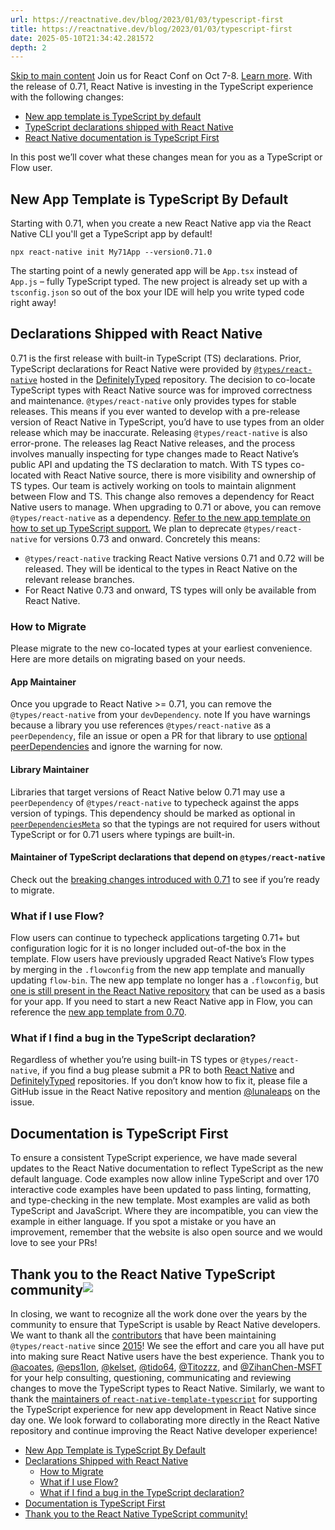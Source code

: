 ```yaml
---
url: https://reactnative.dev/blog/2023/01/03/typescript-first
title: https://reactnative.dev/blog/2023/01/03/typescript-first
date: 2025-05-10T21:34:42.281572
depth: 2
---
```


[Skip to main content](https://reactnative.dev/blog/2023/01/03/typescript-first#__docusaurus_skipToContent_fallback)
Join us for React Conf on Oct 7-8. [Learn more](https://conf.react.dev).
With the release of 0.71, React Native is investing in the TypeScript experience with the following changes:
  * [New app template is TypeScript by default](https://reactnative.dev/blog/2023/01/03/typescript-first#new-app-template-is-typescript-by-default)
  * [TypeScript declarations shipped with React Native](https://reactnative.dev/blog/2023/01/03/typescript-first#declarations-shipped-with-react-native)
  * [React Native documentation is TypeScript First](https://reactnative.dev/blog/2023/01/03/typescript-first#documentation-is-typescript-first)


In this post we’ll cover what these changes mean for you as a TypeScript or Flow user.
## New App Template is TypeScript By Default[​](https://reactnative.dev/blog/2023/01/03/typescript-first#new-app-template-is-typescript-by-default "Direct link to New App Template is TypeScript By Default")
Starting with 0.71, when you create a new React Native app via the React Native CLI you'll get a TypeScript app by default!
```
npx react-native init My71App --version0.71.0
```

The starting point of a newly generated app will be `App.tsx` instead of `App.js` – fully TypeScript typed. The new project is already set up with a `tsconfig.json` so out of the box your IDE will help you write typed code right away!
## Declarations Shipped with React Native[​](https://reactnative.dev/blog/2023/01/03/typescript-first#declarations-shipped-with-react-native "Direct link to Declarations Shipped with React Native")
0.71 is the first release with built-in TypeScript (TS) declarations.
Prior, TypeScript declarations for React Native were provided by [`@types/react-native`](https://www.npmjs.com/package/@types/react-native) hosted in the [DefinitelyTyped](https://github.com/DefinitelyTyped/DefinitelyTyped) repository. The decision to co-locate TypeScript types with React Native source was for improved correctness and maintenance.
`@types/react-native` only provides types for stable releases. This means if you ever wanted to develop with a pre-release version of React Native in TypeScript, you’d have to use types from an older release which may be inaccurate. Releasing `@types/react-native` is also error-prone. The releases lag React Native releases, and the process involves manually inspecting for type changes made to React Native’s public API and updating the TS declaration to match.
With TS types co-located with React Native source, there is more visibility and ownership of TS types. Our team is actively working on tools to maintain alignment between Flow and TS.
This change also removes a dependency for React Native users to manage. When upgrading to 0.71 or above, you can remove `@types/react-native` as a dependency. [Refer to the new app template on how to set up TypeScript support.](https://github.com/facebook/react-native/blob/main/template/tsconfig.json)
We plan to deprecate `@types/react-native` for versions 0.73 and onward. Concretely this means:
  * `@types/react-native` tracking React Native versions 0.71 and 0.72 will be released. They will be identical to the types in React Native on the relevant release branches.
  * For React Native 0.73 and onward, TS types will only be available from React Native.


### How to Migrate[​](https://reactnative.dev/blog/2023/01/03/typescript-first#how-to-migrate "Direct link to How to Migrate")
Please migrate to the new co-located types at your earliest convenience. Here are more details on migrating based on your needs.
#### App Maintainer[​](https://reactnative.dev/blog/2023/01/03/typescript-first#app-maintainer "Direct link to App Maintainer")
Once you upgrade to React Native >= 0.71, you can remove the `@types/react-native` from your `devDependency`.
note
If you have warnings because a library you use references `@types/react-native` as a `peerDependency`, file an issue or open a PR for that library to use [optional peerDependencies](https://docs.npmjs.com/cli/v7/configuring-npm/package-json#peerdependenciesmeta) and ignore the warning for now.
#### Library Maintainer[​](https://reactnative.dev/blog/2023/01/03/typescript-first#library-maintainer "Direct link to Library Maintainer")
Libraries that target versions of React Native below 0.71 may use a `peerDependency` of `@types/react-native` to typecheck against the apps version of typings. This dependency should be marked as optional in [`peerDependenciesMeta`](https://docs.npmjs.com/cli/v7/configuring-npm/package-json#peerdependenciesmeta) so that the typings are not required for users without TypeScript or for 0.71 users where typings are built-in.
#### Maintainer of TypeScript declarations that depend on `@types/react-native`[​](https://reactnative.dev/blog/2023/01/03/typescript-first#maintainer-of-typescript-declarations-that-depend-on-typesreact-native "Direct link to maintainer-of-typescript-declarations-that-depend-on-typesreact-native")
Check out the [breaking changes introduced with 0.71](https://github.com/facebook/react-native/blob/main/CHANGELOG.md) to see if you’re ready to migrate.
### What if I use Flow?[​](https://reactnative.dev/blog/2023/01/03/typescript-first#what-if-i-use-flow "Direct link to What if I use Flow?")
Flow users can continue to typecheck applications targeting 0.71+ but configuration logic for it is no longer included out-of-the box in the template.
Flow users have previously upgraded React Native’s Flow types by merging in the `.flowconfig` from the new app template and manually updating `flow-bin`. The new app template no longer has a `.flowconfig`, but [one is still present in the React Native repository](https://github.com/facebook/react-native/blob/main/.flowconfig) that can be used as a basis for your app.
If you need to start a new React Native app in Flow, you can reference the [new app template from 0.70](https://github.com/facebook/react-native/tree/0.70-stable/template).
### What if I find a bug in the TypeScript declaration?[​](https://reactnative.dev/blog/2023/01/03/typescript-first#what-if-i-find-a-bug-in-the-typescript-declaration "Direct link to What if I find a bug in the TypeScript declaration?")
Regardless of whether you’re using built-in TS types or `@types/react-native`, if you find a bug please submit a PR to both [React Native](https://github.com/facebook/react-native) and [DefinitelyTyped](https://github.com/DefinitelyTyped/DefinitelyTyped) repositories. If you don’t know how to fix it, please file a GitHub issue in the React Native repository and mention [@lunaleaps](https://github.com/lunaleaps) on the issue.
## Documentation is TypeScript First[​](https://reactnative.dev/blog/2023/01/03/typescript-first#documentation-is-typescript-first "Direct link to Documentation is TypeScript First")
To ensure a consistent TypeScript experience, we have made several updates to the React Native documentation to reflect TypeScript as the new default language.
Code examples now allow inline TypeScript and over 170 interactive code examples have been updated to pass linting, formatting, and type-checking in the new template. Most examples are valid as both TypeScript and JavaScript. Where they are incompatible, you can view the example in either language.
If you spot a mistake or you have an improvement, remember that the website is also open source and we would love to see your PRs!
## Thank you to the React Native TypeScript community![​](https://reactnative.dev/blog/2023/01/03/typescript-first#thank-you-to-the-react-native-typescript-community "Direct link to Thank you to the React Native TypeScript community!")
In closing, we want to recognize all the work done over the years by the community to ensure that TypeScript is usable by React Native developers.
We want to thank all the [contributors](https://github.com/DefinitelyTyped/DefinitelyTyped/blob/master/types/react-native/index.d.ts#L3) that have been maintaining `@types/react-native` since [2015](https://github.com/DefinitelyTyped/DefinitelyTyped/commit/efce0c25ec532a4651859f10eda49e97a5716a42)! We see the effort and care you all have put into making sure React Native users have the best experience.
Thank you to [@acoates](https://github.com/acoates), [@eps1lon](https://github.com/eps1lon), [@kelset](https://github.com/kelset), [@tido64](https://github.com/tido64), [@Titozzz](https://github.com/Titozzz), and [@ZihanChen-MSFT](https://github.com/ZihanChen-MSFT) for your help consulting, questioning, communicating and reviewing changes to move the TypeScript types to React Native.
Similarly, we want to thank the [maintainers of `react-native-template-typescript`](https://github.com/react-native-community/react-native-template-typescript/graphs/contributors) for supporting the TypeScript experience for new app development in React Native since day one.
We look forward to collaborating more directly in the React Native repository and continue improving the React Native developer experience!
  * [New App Template is TypeScript By Default](https://reactnative.dev/blog/2023/01/03/typescript-first#new-app-template-is-typescript-by-default)
  * [Declarations Shipped with React Native](https://reactnative.dev/blog/2023/01/03/typescript-first#declarations-shipped-with-react-native)
    * [How to Migrate](https://reactnative.dev/blog/2023/01/03/typescript-first#how-to-migrate)
    * [What if I use Flow?](https://reactnative.dev/blog/2023/01/03/typescript-first#what-if-i-use-flow)
    * [What if I find a bug in the TypeScript declaration?](https://reactnative.dev/blog/2023/01/03/typescript-first#what-if-i-find-a-bug-in-the-typescript-declaration)
  * [Documentation is TypeScript First](https://reactnative.dev/blog/2023/01/03/typescript-first#documentation-is-typescript-first)
  * [Thank you to the React Native TypeScript community!](https://reactnative.dev/blog/2023/01/03/typescript-first#thank-you-to-the-react-native-typescript-community)



